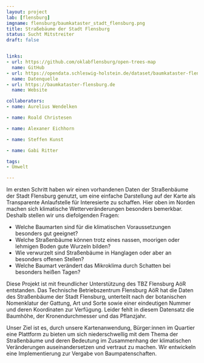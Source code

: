 ```yaml
---
layout: project
lab: [flensburg]
imgname: flensburg/baumkataster_stadt_flensburg.png
title: Straßebäume der Stadt Flensburg
status: Sucht Mitstreiter
draft: false


links:
- url: https://github.com/oklabflensburg/open-trees-map
  name: GitHub
- url: https://opendata.schleswig-holstein.de/dataset/baumkataster-flensburg-2023-05-11
  name: Datenquelle
- url: https://baumkataster-flensburg.de
  name: Website

collaborators:
- name: Aurelius Wendelken

- name: Roald Christesen

- name: Alexaner Eichhorn

- name: Steffen Kunst

- name: Gabi Ritter

tags:
- Umwelt

---
```


Im ersten Schritt haben wir einen vorhandenen Daten der Straßenbäume der Stadt Flensburg genutzt, um eine einfache Darstellung auf der Karte als Transparente Anlaufstelle für Interesierte zu schaffen. Hier oben im Norden machen sich klimatische Wetterveränderungen besonders bemerkbar. Deshalb stellen wir uns diefolgenden Fragen:

- Welche Baumarten sind für die klimatischen Voraussetzungen besonders gut geeignet?
- Welche Straßenbäume können trotz eines nassen, moorigen oder lehmigen Boden gute Wurzeln bilden?
- Wie verwurzelt sind Straßenbäume in Hanglagen oder aber an besonders offenen Stellen?
- Welche Baumart verändert das Mikroklima durch Schatten bei besonders heißen Tagen?

Diese Projekt ist mit freundlicher Unterstützung des TBZ Flensburg AöR entstanden. Das Technische Betriebszentrum Flensburg AöR hat die Daten des Straßenbäume der Stadt Flensburg, unterteilt nach der botanischen Nomenklatur der Gattung, Art und Sorte sowie einer eindeutigen Nummer und deren Koordinaten zur Verfügung. Leider fehlt in diesem Datensatz die Baumhöhe, der Kronendurchmesser und das Pflanzjahr. 

Unser Ziel ist es, durch unsere Kartenanwendung, Bürger:innen im Quartier eine Plattform zu bieten um sich niederschwellig mit dem Thema der Straßenbäume und deren Bedeutung im Zusammenhang der klimatischen Veränderungen auseinandersetzen und vertraut zu machen. Wir entwickeln eine Implementierung zur Vergabe von Baumpatenschaften. 

